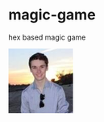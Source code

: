 # magic-game

hex based magic game

![alt text](https://github.com/TristanStreich/magic-game/blob/main/readme_assets/game_logo.jpg?raw=true)